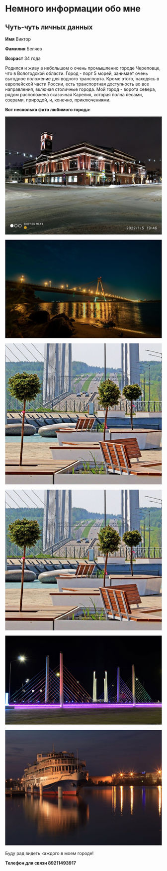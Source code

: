 # Немного информации обо мне

## Чуть-чуть личных данных

**Имя** Виктор

**Фамилия** Беляев

**Возраст** 34 года

Родился и живу в небольшом о очень промышленно городе Череповце, что в Вологодской области. Город - порт 5 морей, занимает очень выгодное положение для водного транспорта. Кроме этого, находясь в европейской части России, есть транспортная доступность во все направления, включая столичные города. Мой город - ворота севера, рядом расположена сказочная Карелия, которая полна лесами, озерами, природой, и, конечно, приключениями.

**Вот несколько фото любимого города:**

![](img/1.jpg)

![](img/2.jpg)

![](img/3.jpg)

![](img/3.jpg)

![](img/4.jpg)

![](img/5.jpg)

Буду рад видеть каждого в моем городе!

**Телефон для связи 89211493917**